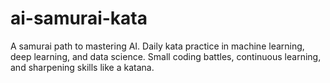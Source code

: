 # ai-samurai-kata
A samurai path to mastering AI. Daily kata practice in machine learning, deep learning, and data science. Small coding battles, continuous learning, and sharpening skills like a katana.
